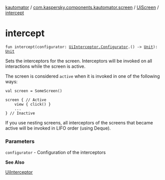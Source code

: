 [kautomator](../../index.md) / [com.kaspersky.components.kautomator.screen](../index.md) / [UiScreen](index.md) / [intercept](./intercept.md)

# intercept

`fun intercept(configurator: `[`UiInterceptor.Configurator`](../../com.kaspersky.components.kautomator.intercept.base/-ui-interceptor/-configurator/index.md)`.() -> `[`Unit`](https://kotlinlang.org/api/latest/jvm/stdlib/kotlin/-unit/index.html)`): `[`Unit`](https://kotlinlang.org/api/latest/jvm/stdlib/kotlin/-unit/index.html)

Sets the interceptors for the screen.
Interceptors will be invoked on all interactions while the screen is active.

The screen is considered `active` when it is invoked in one of the following ways:

```
val screen = SomeScreen()

screen { // Active
    view { click() }
    ...
} // Inactive
```

If you use nesting screens, all interceptors of the screens that became active will be invoked
in LIFO order (using Deque).

### Parameters

`configurator` - Configuration of the interceptors

**See Also**

[UiInterceptor](../../com.kaspersky.components.kautomator.intercept.base/-ui-interceptor/index.md)

